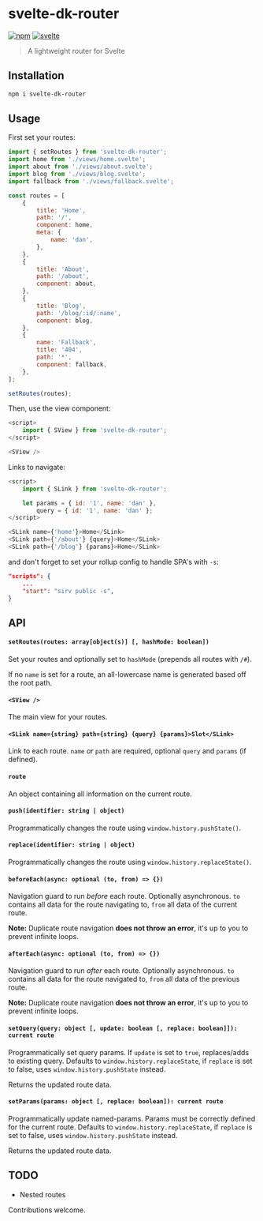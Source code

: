 # svelte-dk-router

[![npm](https://img.shields.io/npm/v/svelte-dk-router.svg)](https://www.npmjs.com/package/svelte-dk-router)
[![svelte](https://img.shields.io/badge/svelte-3.x-red)](https://svelte.dev/)

> A lightweight router for Svelte

## Installation

```bash
npm i svelte-dk-router
```

## Usage

First set your routes:

```js
import { setRoutes } from 'svelte-dk-router';
import home from './views/home.svelte';
import about from './views/about.svelte';
import blog from './views/blog.svelte';
import fallback from './views/fallback.svelte';

const routes = [
    {
        title: 'Home',
        path: '/',
        component: home,
        meta: {
            name: 'dan',
        },
    },
    {
        title: 'About',
        path: '/about',
        component: about,
    },
    {
        title: 'Blog',
        path: '/blog/:id/:name',
        component: blog,
    },
    {
        name: 'Fallback',
        title: '404',
        path: '*',
        component: fallback,
    },
];

setRoutes(routes);
```

Then, use the view component:

```js
<script>
    import { SView } from 'svelte-dk-router';
</script>

<SView />
```

Links to navigate:

```js
<script>
    import { SLink } from 'svelte-dk-router';

    let params = { id: '1', name: 'dan' },
        query = { id: '1', name: 'dan' };
</script>

<SLink name={'home'}>Home</SLink>
<SLink path={'/about'} {query}>Home</SLink>
<SLink path={'/blog'} {params}>Home</SLink>
```

and don't forget to set your rollup config to handle SPA's with `-s`:

```json
"scripts": {
    ...
    "start": "sirv public -s",
}
```

## API

#### `setRoutes(routes: array[object(s)] [, hashMode: boolean])`

Set your routes and optionally set to `hashMode` (prepends all routes with `/#`).

If no `name` is set for a route, an all-lowercase name is generated based off the root path.

#### `<SView />`

The main view for your routes.

#### `<SLink name={string} path={string} {query} {params}>Slot</SLink>`

Link to each route. `name` _or_ `path` are required, optional `query` and `params` (if defined).

#### `route`

An object containing all information on the current route.

#### `push(identifier: string | object)`

Programmatically changes the route using `window.history.pushState()`.

#### `replace(identifier: string | object)`

Programmatically changes the route using `window.history.replaceState()`.

#### `beforeEach(async: optional (to, from) => {})`

Navigation guard to run _before_ each route. Optionally asynchronous.
`to` contains all data for the route navigating to, `from` all data of the current route.

**Note:** Duplicate route navigation **does not throw an error**, it's up to you to prevent infinite loops.

#### `afterEach(async: optional (to, from) => {})`

Navigation guard to run _after_ each route. Optionally asynchronous.
`to` contains all data for the route navigated to, `from` all data of the previous route.

**Note:** Duplicate route navigation **does not throw an error**, it's up to you to prevent infinite loops.

#### `setQuery(query: object [, update: boolean [, replace: boolean]]): current route`

Programmatically set query params. If `update` is set to `true`, replaces/adds to existing query.
Defaults to `window.history.replaceState`, if `replace` is set to false, uses `window.history.pushState` instead.

Returns the updated route data.

#### `setParams(params: object [, replace: boolean]): current route`

Programmatically update named-params. Params must be correctly defined for the current route.
Defaults to `window.history.replaceState`, if `replace` is set to false, uses `window.history.pushState` instead.

Returns the updated route data.

## TODO

-   Nested routes

Contributions welcome.
